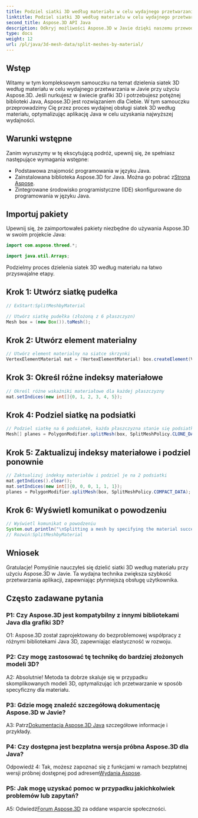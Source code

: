 ```yaml
---
title: Podziel siatki 3D według materiału w celu wydajnego przetwarzania w Javie
linktitle: Podziel siatki 3D według materiału w celu wydajnego przetwarzania w Javie
second_title: Aspose.3D API Java
description: Odkryj możliwości Aspose.3D w Javie dzięki naszemu przewodnikowi krok po kroku na temat efektywnego dzielenia siatek 3D według materiału. Bezproblemowo zwiększ wydajność swojej aplikacji.
type: docs
weight: 12
url: /pl/java/3d-mesh-data/split-meshes-by-material/
---
```

## Wstęp

Witamy w tym kompleksowym samouczku na temat dzielenia siatek 3D według materiału w celu wydajnego przetwarzania w Javie przy użyciu Aspose.3D. Jeśli nurkujesz w świecie grafiki 3D i potrzebujesz potężnej biblioteki Java, Aspose.3D jest rozwiązaniem dla Ciebie. W tym samouczku przeprowadzimy Cię przez proces wydajnej obsługi siatek 3D według materiału, optymalizując aplikację Java w celu uzyskania najwyższej wydajności.

## Warunki wstępne

Zanim wyruszymy w tę ekscytującą podróż, upewnij się, że spełniasz następujące wymagania wstępne:

- Podstawowa znajomość programowania w języku Java.
-  Zainstalowana biblioteka Aspose.3D for Java. Można go pobrać z[Strona Aspose](https://releases.aspose.com/3d/java/).
- Zintegrowane środowisko programistyczne (IDE) skonfigurowane do programowania w języku Java.

## Importuj pakiety

Upewnij się, że zaimportowałeś pakiety niezbędne do używania Aspose.3D w swoim projekcie Java:

```java
import com.aspose.threed.*;

import java.util.Arrays;
```


Podzielmy proces dzielenia siatek 3D według materiału na łatwo przyswajalne etapy.

## Krok 1: Utwórz siatkę pudełka

```java
// ExStart:SplitMeshbyMaterial

// Utwórz siatkę pudełka (złożoną z 6 płaszczyzn)
Mesh box = (new Box()).toMesh();
```

## Krok 2: Utwórz element materialny

```java
// Utwórz element materialny na siatce skrzynki
VertexElementMaterial mat = (VertexElementMaterial) box.createElement(VertexElementType.MATERIAL, MappingMode.POLYGON, ReferenceMode.INDEX);
```

## Krok 3: Określ różne indeksy materiałowe

```java
// Określ różne wskaźniki materiałowe dla każdej płaszczyzny
mat.setIndices(new int[]{0, 1, 2, 3, 4, 5});
```

## Krok 4: Podziel siatkę na podsiatki

```java
// Podziel siatkę na 6 podsiatek, każda płaszczyzna stanie się podsiatką
Mesh[] planes = PolygonModifier.splitMesh(box, SplitMeshPolicy.CLONE_DATA);
```

## Krok 5: Zaktualizuj indeksy materiałowe i podziel ponownie

```java
// Zaktualizuj indeksy materiałów i podziel je na 2 podsiatki
mat.getIndices().clear();
mat.setIndices(new int[]{0, 0, 0, 1, 1, 1});
planes = PolygonModifier.splitMesh(box, SplitMeshPolicy.COMPACT_DATA);
```

## Krok 6: Wyświetl komunikat o powodzeniu

```java
// Wyświetl komunikat o powodzeniu
System.out.println("\nSplitting a mesh by specifying the material successfully.");
// Rozwiń:SplitMeshbyMaterial
```

## Wniosek

Gratulacje! Pomyślnie nauczyłeś się dzielić siatki 3D według materiału przy użyciu Aspose.3D w Javie. Ta wydajna technika zwiększa szybkość przetwarzania aplikacji, zapewniając płynniejszą obsługę użytkownika.

## Często zadawane pytania

### P1: Czy Aspose.3D jest kompatybilny z innymi bibliotekami Java dla grafiki 3D?

O1: Aspose.3D został zaprojektowany do bezproblemowej współpracy z różnymi bibliotekami Java 3D, zapewniając elastyczność w rozwoju.

### P2: Czy mogę zastosować tę technikę do bardziej złożonych modeli 3D?

A2: Absolutnie! Metoda ta dobrze skaluje się w przypadku skomplikowanych modeli 3D, optymalizując ich przetwarzanie w sposób specyficzny dla materiału.

### P3: Gdzie mogę znaleźć szczegółową dokumentację Aspose.3D w Javie?

 A3: Patrz[Dokumentacja Aspose.3D Java](https://reference.aspose.com/3d/java/) szczegółowe informacje i przykłady.

### P4: Czy dostępna jest bezpłatna wersja próbna Aspose.3D dla Java?

 Odpowiedź 4: Tak, możesz zapoznać się z funkcjami w ramach bezpłatnej wersji próbnej dostępnej pod adresem[Wydania Aspose](https://releases.aspose.com/).

### P5: Jak mogę uzyskać pomoc w przypadku jakichkolwiek problemów lub zapytań?

 A5: Odwiedź[Forum Aspose.3D](https://forum.aspose.com/c/3d/18) za oddane wsparcie społeczności.
